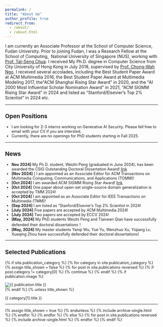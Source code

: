 ```yaml
---
permalink: /
title: "About me"
author_profile: true
redirect_from: 
  - /about/
  - /about.html
---
```


I am currently an Associate Professor at the School of Computer Science, Fudan University. Prior to joining Fudan, I was a Research Fellow at the School of Computing,  National University of Singapore (NUS), working with [Prof. Tat-Seng Chua](https://www.chuatatseng.com/). I received My Ph.D. degree in Computer Science from City University of Hong Kong in July 2018, supervised by [Prof. Chong-Wah Ngo](https://computing.smu.edu.sg/faculty/profile/601/ngo-chong-wah). I received several accolades, including the Best Student Paper Award at ACM Multimedia 2016, the Best Student Paper Award at Multimedia Modeling 2017, the"ACM Shanghai Rising Star Award" in 2020, and the "AI 2000 Most Influential Scholar Nomination Award" in 2021, “ACM SIGMM Rising Star Award” in 2024 and listed as “Stanford/Elsevier’s Top 2% Scientist” in 2024 etc.

------

<div style="font-size: 0.9em;"> <!-- 缩小字体一级显示 -->

## Open Positions

* I am looking for 2-3 interns working on Generative AI Security. Please fell free to email with your CV if you are intersted. 
* Currently, there are no openings for PhD students starting in Fall 2025.


------

## News

* **Nov 2024]** My Ph.D. student, Weizhi Peng (graduated in June 2024), has been awarded the CSIG Outstanding Doctoral Dissertation Award! [link](https://mp.weixin.qq.com/s/jjrRQ2tlBL_SBXrBmhqj0g)
* **[Nov 2024]** ] I am appointed as an Associate Editor for ACM Transactions on Multimedia Computing, Communications, and Applications (TOMM)!
* **[Oct 2024]** I am awarded ACM SIGMM Rising Star Award! [link](http://www.sigmm.org/news/sigmm_rising_star_award_2024)
* **[Oct 2024]** One paper about open-set single-source domain generalization is accepted by TMM 2024!
* **[Oct 2024]** I am appointed as an Associate Editor for IEEE Transactions on Multimedia (TMM)!
* **[Sep 2024]** I am listed as “Stanford/Elsevier’s Top 2% Scientist in 2024!
* **[July 2024]** Five papers are accepted by ACM Multimedia 2024!
* **[July 2024]** Two papers are accepted by ECCV 2024!
* **[May, 2024]** My PhD students Weizhi Peng and Tianwen Qian have successfully defended their doctoral dissertations！
* **[May, 2024]** My master students Yanqi Wu, Yue Yu, Wenzhuo Xu, Yiqiang Lv, Xueqing Zhou have successfully defended their doctoral dissertations!
  
------


## Selected Publications

<!-- New style rendering if publication categories are defined -->
{% if site.publication_category %}
  {% for category in site.publication_category  %}
    {% assign title_shown = false %}
    {% for post in site.publications reversed %}
      {% if post.category != category[0] %}
        {% continue %}
      {% endif %}
      <!-- 显示图片 -->
      {% if publication.image %}
        <div class="publication-image">
          <img src="{{ publication.image | relative_url }}" alt="{{ publication.title }}">
        </div>
      {% endif %}
       <!-- 显示标题、作者和日期 -->
      {% unless title_shown %}
        <p>{{ category[1].title }}</p><hr />
        {% assign title_shown = true %}
      {% endunless %}
      {% include archive-single.html %}
    {% endfor %}
  {% endfor %}
{% else %}
  {% for post in site.publications reversed %}
    {% include archive-single.html %}
  {% endfor %}
{% endif %}


</div>



